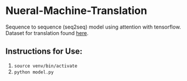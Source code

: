 # Nueral-Machine-Translation

Sequence to sequence (seq2seq) model using attention with tensorflow.
Dataset for translation found [here](http://www.manythings.org/anki/).

## Instructions for Use:
  1. `source venv/bin/activate`
  2. `python model.py`
